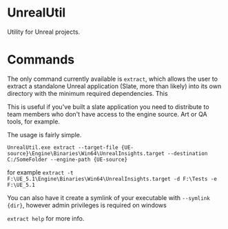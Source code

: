 # UnrealUtil

Utility for Unreal projects. 

# Commands

The only command currently available is `extract`, which allows the user to extract a standalone Unreal application (Slate, more than likely) into its own directory with the minimum required dependencies. This

This is useful if you've built a slate application you need to distribute to team members who don't have access to the engine source. Art or QA tools, for example.

The usage is fairly simple. 

`UnrealUtil.exe extract --target-file {UE-source}\Engine\Binaries\Win64\UnrealInsights.target --destination C:/SomeFolder --engine-path {UE-source}`

for example `extract -t F:\UE_5.1\Engine\Binaries\Win64\UnrealInsights.target -d F:\Tests -e F:\UE_5.1`

You can also have it create a symlink of your executable with `--symlink {dir}`, however admin privileges is required on windows

`extract help` for more info.